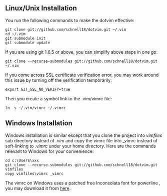 Linux/Unix Installation
-----------------------
You run the following commands to make the dotvim effective:

    git clone git://github.com/schnell18/dotvim.git ~/.vim
    cd ~/.vim
    git submodule init
    git submodule update

If you are using git 1.6.5 or above, you can simplify above steps in one
go:

    git clone --recurse-submodules git://github.com/schnell18/dotvim.git ~/.vim

If you come across SSL certificate verification error, you may work
around this issue by turning off the verification temporarily:

    export GIT_SSL_NO_VERIFY=true

Then you create a symbol link to the .vim/vimrc file:

    ln -s ~/.vim/vimrc ~/.vimrc

Windows Installation
--------------------
Windows installation is similar except that you clone the project into
*vimfiles* sub directory instead of *.vim* and copy the vimrc file into
\_vimrc instead of soft-linking to *.vimrc* under your home directory.
Here are the commands relevant to Windows for your convenience:

    cd c:\Users\xxx
    git clone --recurse-submodules git://github.com/schnell18/dotvim.git vimfiles
    copy vimfiles\vimrc _vimrc

The vimrc on Windows uses a patched free Inconsolata font for powerline
, you may download it from [here][1].

[1]: https://github.com/Lokaltog/powerline-fonts/blob/master/Inconsolata/Inconsolata%20for%20Powerline.otf?raw=true 
